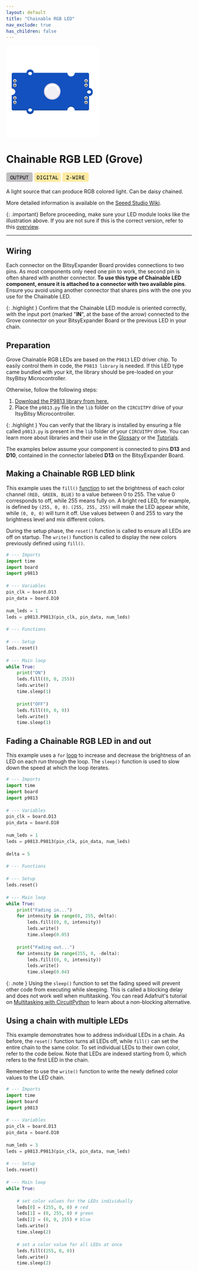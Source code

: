 ```yaml
---
layout: default
title: "Chainable RGB LED"
nav_exclude: true
has_children: false
---
```


<img src="assets/Grove-Chainable-LED-2.0.png" alt="Chainable RGB LED" width="250"/>

# Chainable RGB LED (Grove)
<a href="../../glossary/glossary"><img src="../../glossary/assets/output.png" alt="Output" width="72"/></a> <a href="../../glossary/glossary"><img src="../../glossary/assets/digital.png" alt="Digital" width="72"/></a> <a href="../../glossary/glossary"><img src="../../glossary/assets/2wire.png" alt="Two Wire" width="72"/></a>

A light source that can produce RGB colored light. Can be daisy chained.

More detailed information is available on the [Seeed Studio Wiki](https://wiki.seeedstudio.com/Grove-Chainable_RGB_LED/).

{: .important}
Before proceeding, make sure your LED module looks like the illustration above. If you are not sure if this is the correct version, refer to this [overview](chainable-led).

---

## Wiring


Each connector on the BitsyExpander Board provides connections to two pins. As most components only need one pin to work, the second pin is often shared with another connector. **To use this type of Chainable LED component, ensure it is attached to a connector with two available pins**. Ensure you avoid using another connector that shares pins with the one you use for the Chainable LED.

{: .highlight }
Confirm that the Chainable LED module is oriented correctly, with the input port (marked "**IN**", at the base of the arrow) connected to the Grove connector on your BitsyExpander Board or the previous LED in your chain.

## Preparation

Grove Chainable RGB LEDs are based on the `P9813` LED driver chip. To easily control them in code, the `P9813 library` is needed. If this LED type came bundled with your kit, the library should be pre-loaded on your ItsyBitsy Microcontroller. 

Otherwise, follow the following steps:

1. [Download the P9813 library from here.](assets/p9813.py) 
2. Place the `p9813.py` file in the `lib` folder on the `CIRCUITPY` drive of your ItsyBitsy Microcontroller.

{: .highlight }
You can verify that the library is installed by ensuring a file called `p9813.py` is present in the `lib` folder of your `CIRCUITPY` drive. You can learn more about libraries and their use in the [Glossary](/glossary/glossary) or the [Tutorials](/Tutorials).

The examples below assume your component is connected to pins **D13** and **D10**, contained in the connector labeled  **D13** on the BitsyExpander Board.

## Making a Chainable RGB LED blink

This example uses the `fill()` [function](/glossary/glossary) to set the brightness of each color channel `(RED, GREEN, BLUE)` to a value between 0 to 255. The value 0 corresponds to off, while 255 means fully on. A bright red LED, for example, is defined by `(255, 0, 0)`. `(255, 255, 255)` will make the LED appear white, while `(0, 0, 0)` will turn it off. Use values between 0 and 255 to vary the brightness level and mix different colors.

During the setup phase, the `reset()` function is called to ensure all LEDs are off on startup. The `write()` function is called to display the new colors previously defined using `fill()`.

```python
# --- Imports
import time
import board
import p9813

# --- Variables
pin_clk = board.D13
pin_data = board.D10

num_leds = 1
leds = p9813.P9813(pin_clk, pin_data, num_leds)

# --- Functions

# --- Setup
leds.reset()

# --- Main loop
while True:
    print("ON")
    leds.fill((0, 0, 255))
    leds.write()
    time.sleep(1)
    
    print("OFF")
    leds.fill((0, 0, 0))
    leds.write()
    time.sleep(1)
```



## Fading a Chainable RGB LED in and out

This example uses a `for` [loop](/glossary/glossary) to increase and decrease the brightness of an LED on each run through the loop. The `sleep()` function is used to slow down the speed at which the loop iterates. 

```python
# --- Imports
import time
import board
import p9813

# --- Variables
pin_clk = board.D13
pin_data = board.D10

num_leds = 1
leds = p9813.P9813(pin_clk, pin_data, num_leds)

delta = 5

# --- Functions

# --- Setup
leds.reset()

# --- Main loop
while True:
    print("Fading in...")
    for intensity in range(0, 255, delta):
        leds.fill((0, 0, intensity))
        leds.write()
        time.sleep(0.05)

    print("Fading out...")
    for intensity in range(255, 0, -delta):
        leds.fill((0, 0, intensity))
        leds.write()
        time.sleep(0.04)
```

{: .note }
Using the `sleep()` function to set the fading speed will prevent other code from executing while sleeping. This is called a blocking delay and does not work well when multitasking. You can read Adafruit's tutorial on [Multitasking with CircuitPython](https://learn.adafruit.com/multi-tasking-with-circuitpython/no-sleeping) to learn about a non-blocking alternative.

## Using a chain with multiple LEDs

This example demonstrates how to address individual LEDs in a chain. As before, the `reset()` function turns all LEDs off, while `fill()` can set the entire chain to the same color. To set individual LEDs to  their own color, refer to the code below. Note that LEDs are indexed starting from 0, which refers to the first LED in the chain.

Remember to use the `write()` function to write the newly defined color values to the LED chain.

```python
# --- Imports
import time
import board
import p9813

# --- Variables
pin_clk = board.D13
pin_data = board.D10

num_leds = 3
leds = p9813.P9813(pin_clk, pin_data, num_leds)

# --- Setup
leds.reset()

# --- Main loop
while True:
    
    # set color values for the LEDs individually
    leds[0] = (255, 0, 0) # red
    leds[1] = (0, 255, 0) # green
    leds[2] = (0, 0, 255) # blue
    leds.write()
    time.sleep(2)

    # set a color value for all LEDs at once
    leds.fill((255, 0, 0)) 
    leds.write()
    time.sleep(2)
```

